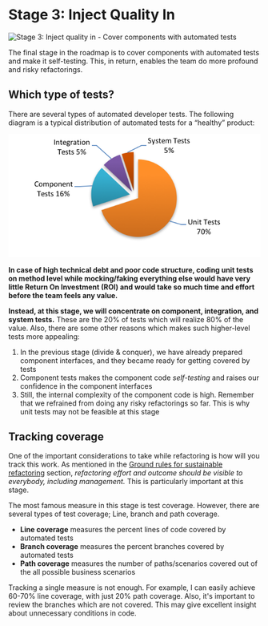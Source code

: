 # Stage 3: Inject Quality In

![Stage 3: Inject quality in - Cover components with automated tests](\images\roadmap-stage3.png)

The final stage in the roadmap is to cover components with automated tests and make it self-testing. This, in return, enables the team do more profound and risky refactorings.

## Which type of tests?

There are several types of automated developer tests. The following diagram is a typical distribution of automated tests for a “healthy” product:

![Distribution of automated tests](images/test_types.png)

**In case of high technical debt and poor code structure, coding unit tests on method level while mocking/faking everything else would have very little Return On Investment (ROI) and would take so much time and effort before the team feels any value.**

**Instead, at this stage, we will concentrate on component, integration, and system tests.** These are the 20% of tests which will realize 80% of the value. Also, there are some other reasons which makes such higher-level tests more appealing:

1. In the previous stage (divide & conquer), we have already prepared component interfaces, and they became ready for getting covered by tests
2. Component tests makes the component code *self-testing*  and raises our confidence in the component interfaces
3. Still, the internal complexity of the component code is high. Remember that we refrained from doing any risky refactorings so far. This is why unit tests may not be feasible at this stage

## Tracking coverage

One of the important considerations to take while refactoring is how will you track this work. As mentioned in the [Ground rules for sustainable refactoring]({#ground-rules}) section, *refactoring effort and outcome should be visible to everybody, including management.* This is particularly important at this stage.

The most famous measure in this stage is test coverage. However, there are several types of test coverage; Line, branch and path coverage.

* **Line coverage** measures the percent lines of code covered by automated tests
* **Branch coverage** measures the percent branches covered by automated tests
* **Path coverage** measures the number of paths/scenarios covered out of the all possible business scenarios

Tracking a single measure is not enough. For example, I can easily achieve 60-70% line coverage, with just 20% path coverage. Also, it's important to review the branches which are not covered. This may give excellent insight about unnecessary conditions in code.
